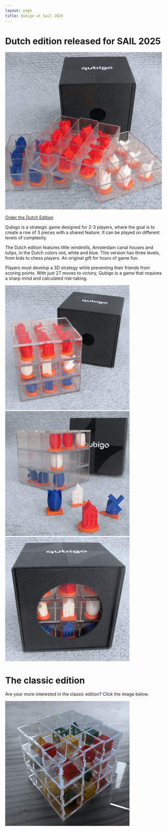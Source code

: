```yaml
---
layout: page
title: Qubigo at Sail 2025
---
```


# Dutch edition released for SAIL 2025

![dutch layers open](images/dutch/dutch_layers_open_800x800.png)

<div class="formWrapper">
    <a class="button-link" href="https://shop.qubigo.com/products/qubigo-dutch-edition-sail-2025" target="_blank">Order the Dutch Edition</a>
</div>

Qubigo is a strategic game designed for 2-3 players, where the goal is to create a row of 3 pieces with a shared feature. It can be played on different levels of complexity.

The Dutch edition features little windmills, Amsterdam canal houses and tulips, in the Dutch colors red, white and blue. 
This version has three levels, from kids to chess players. An original gift for hours of game fun.

Players must develop a 3D strategy while preventing their friends from scoring
points. With just 27 moves to victory, Qubigo is a game that requires a sharp
mind and calculated risk-taking. 

<div class="image-row"> 
    <img src="images/dutch/dutch_open_filled_400x400.png" alt="dutch open filled"/>
    <img src="images/dutch/dutch_playing_halfway_400x400.png" alt="dutch playing halfway"/>
    <img src="images/dutch/dutch_closed_400x400.png" alt="dutch closed"/>
</div>

# The classic edition

Are your more interested in the classic edition? Click the image below.

<a href="/">
<img src="images/cube_solo_bw_400.png" alt="the classic edition"/>
</a>

